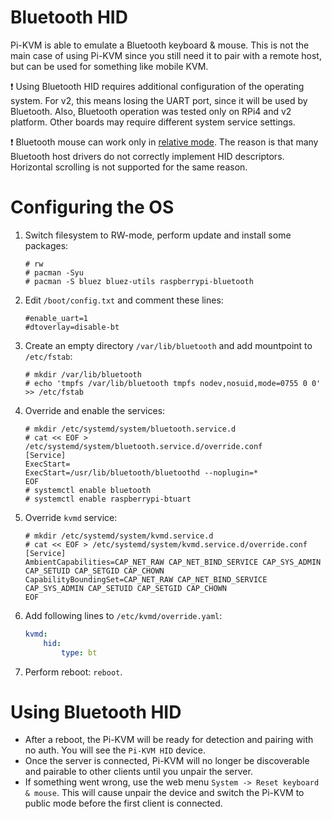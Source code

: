 # Bluetooth HID
Pi-KVM is able to emulate a Bluetooth keyboard & mouse.
This is not the main case of using Pi-KVM since you still need it to pair with a remote host, but can be used for something like mobile KVM.

:exclamation: Using Bluetooth HID requires additional configuration of the operating system. For v2, this means losing the UART port,
since it will be used by Bluetooth. Also, Bluetooth operation was tested only on RPi4 and v2 platform. Other boards may require different system service settings.

:exclamation: Bluetooth mouse can work only in [relative mode](mouse.md). The reason is that many Bluetooth host drivers do not correctly implement HID descriptors. Horizontal scrolling is not supported for the same reason.

# Configuring the OS
1. Switch filesystem to RW-mode, perform update and install some packages:
    ```
    # rw
    # pacman -Syu
    # pacman -S bluez bluez-utils raspberrypi-bluetooth
    ```
2. Edit `/boot/config.txt` and comment these lines:
    ```
    #enable_uart=1
    #dtoverlay=disable-bt
    ```
3. Create an empty directory `/var/lib/bluetooth` and add mountpoint to `/etc/fstab`:
    ```
    # mkdir /var/lib/bluetooth
    # echo 'tmpfs /var/lib/bluetooth tmpfs nodev,nosuid,mode=0755 0 0' >> /etc/fstab
    ```
4. Override and enable the services:
    ```
    # mkdir /etc/systemd/system/bluetooth.service.d
    # cat << EOF > /etc/systemd/system/bluetooth.service.d/override.conf
    [Service]
    ExecStart=
    ExecStart=/usr/lib/bluetooth/bluetoothd --noplugin=*
    EOF
    # systemctl enable bluetooth
    # systemctl enable raspberrypi-btuart
    ```
5. Override `kvmd` service:
    ```
    # mkdir /etc/systemd/system/kvmd.service.d
    # cat << EOF > /etc/systemd/system/kvmd.service.d/override.conf
    [Service]
    AmbientCapabilities=CAP_NET_RAW CAP_NET_BIND_SERVICE CAP_SYS_ADMIN CAP_SETUID CAP_SETGID CAP_CHOWN
    CapabilityBoundingSet=CAP_NET_RAW CAP_NET_BIND_SERVICE CAP_SYS_ADMIN CAP_SETUID CAP_SETGID CAP_CHOWN
    EOF
    ```
6. Add following lines to `/etc/kvmd/override.yaml`:
    ```yaml
    kvmd:
        hid:
            type: bt
    ```
7. Perform reboot: `reboot`.

# Using Bluetooth HID
* After a reboot, the Pi-KVM will be ready for detection and pairing with no auth. You will see the `Pi-KVM HID` device.
* Once the server is connected, Pi-KVM will no longer be discoverable and pairable to other clients until you unpair the server.
* If something went wrong, use the web menu `System -> Reset keyboard & mouse`. This will cause unpair the device and switch the Pi-KVM to public mode before the first client is connected.
